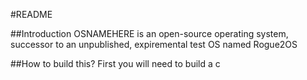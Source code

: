 #README

##Introduction
OSNAMEHERE is an open-source operating system, successor to an unpublished, expiremental test OS named Rogue2OS

##How to build this?
First you will need to build a c
